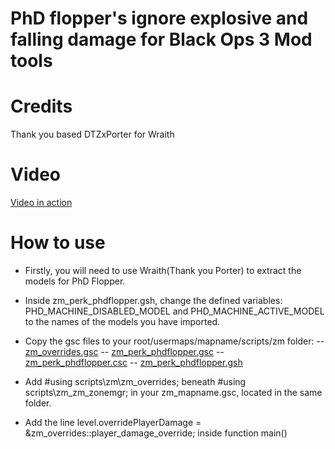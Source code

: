 # PhD flopper's ignore explosive and falling damage for Black Ops 3 Mod tools

# Credits
Thank you based DTZxPorter for Wraith

# Video
[Video in action](https://www.youtube.com/watch?v=Jxyr_UBjwv0)

# How to use
- Firstly, you will need to use Wraith(Thank you Porter) to extract the models for PhD Flopper.
- Inside zm_perk_phdflopper.gsh, change the defined variables: PHD_MACHINE_DISABLED_MODEL and PHD_MACHINE_ACTIVE_MODEL to the names of the models you have imported.

- Copy the gsc files to your root/usermaps/mapname/scripts/zm folder:
  -- [zm_overrides.gsc](Scripts/zm_overrides.gsc)
  -- [zm_perk_phdflopper.gsc](Scripts/_zm_perk_phdflopper.gsc)
  -- [zm_perk_phdflopper.csc](Scripts/_zm_perk_phdflopper.csc)
  -- [zm_perk_phdflopper.gsh](Scripts/_zm_perk_phdflopper.gsh)
- Add #using scripts\zm\zm_overrides; beneath #using scripts\zm\_zm_zonemgr; in your zm_mapname.gsc, located in the same folder.
- Add the line level.overridePlayerDamage = &zm_overrides::player_damage_override; inside function main()
